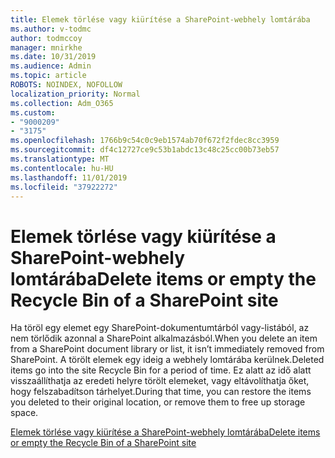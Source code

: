 ```yaml
---
title: Elemek törlése vagy kiürítése a SharePoint-webhely lomtárába
ms.author: v-todmc
author: todmccoy
manager: mnirkhe
ms.date: 10/31/2019
ms.audience: Admin
ms.topic: article
ROBOTS: NOINDEX, NOFOLLOW
localization_priority: Normal
ms.collection: Adm_O365
ms.custom:
- "9000209"
- "3175"
ms.openlocfilehash: 1766b9c54c0c9eb1574ab70f672f2fdec8cc3959
ms.sourcegitcommit: df4c12727ce9c53b1abdc13c48c25cc00b73eb57
ms.translationtype: MT
ms.contentlocale: hu-HU
ms.lasthandoff: 11/01/2019
ms.locfileid: "37922272"
---
```

# <a name="delete-items-or-empty-the-recycle-bin-of-a-sharepoint-site"></a><span data-ttu-id="a2450-102">Elemek törlése vagy kiürítése a SharePoint-webhely lomtárába</span><span class="sxs-lookup"><span data-stu-id="a2450-102">Delete items or empty the Recycle Bin of a SharePoint site</span></span> 

<span data-ttu-id="a2450-103">Ha töröl egy elemet egy SharePoint-dokumentumtárból vagy-listából, az nem törlődik azonnal a SharePoint alkalmazásból.</span><span class="sxs-lookup"><span data-stu-id="a2450-103">When you delete an item from a SharePoint document library or list, it isn’t immediately removed from SharePoint.</span></span> <span data-ttu-id="a2450-104">A törölt elemek egy ideig a webhely lomtárába kerülnek.</span><span class="sxs-lookup"><span data-stu-id="a2450-104">Deleted items go into the site Recycle Bin for a period of time.</span></span> <span data-ttu-id="a2450-105">Ez alatt az idő alatt visszaállíthatja az eredeti helyre törölt elemeket, vagy eltávolíthatja őket, hogy felszabadítson tárhelyet.</span><span class="sxs-lookup"><span data-stu-id="a2450-105">During that time, you can restore the items you deleted to their original location, or remove them to free up storage space.</span></span>

[<span data-ttu-id="a2450-106">Elemek törlése vagy kiürítése a SharePoint-webhely lomtárába</span><span class="sxs-lookup"><span data-stu-id="a2450-106">Delete items or empty the Recycle Bin of a SharePoint site</span></span>](https://support.office.com/article/delete-items-or-empty-the-recycle-bin-of-a-sharepoint-site-2e713599-d13e-40d6-96dc-66f0a366f74e?ui=en-US&rs=en-US&ad=US#ID0EAADAAA=Online)